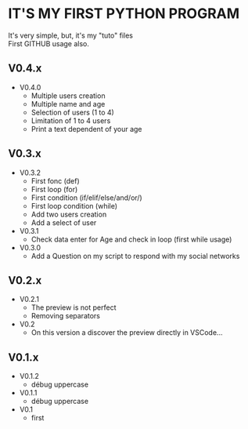 # IT'S MY FIRST PYTHON PROGRAM
It's very simple, but, it's my "tuto" files  
First GITHUB usage also.

## V0.4.x
- V0.4.0
    - Multiple users creation
    - Multiple name and age
    - Selection of users (1 to 4)
    - Limitation of 1 to 4 users
    - Print a text dependent of your age
    
## V0.3.x
- V0.3.2
    - First fonc (def)
    - First loop (for)
    - First condition (if/elif/else/and/or/)
    - First loop condition (while)
    - Add two users creation
    - Add a select of user
- V0.3.1
    - Check data enter for Age and check in loop (first while usage)
- V0.3.0
    - Add a Question on my script to respond with my social networks

## V0.2.x
- V0.2.1 
    - The preview is not perfect 
    - Removing separators
- V0.2 
    - On this version a discover the preview directly in VSCode...

## V0.1.x
- V0.1.2 
    - débug uppercase
- V0.1.1 
    - débug uppercase
- V0.1 
    - first